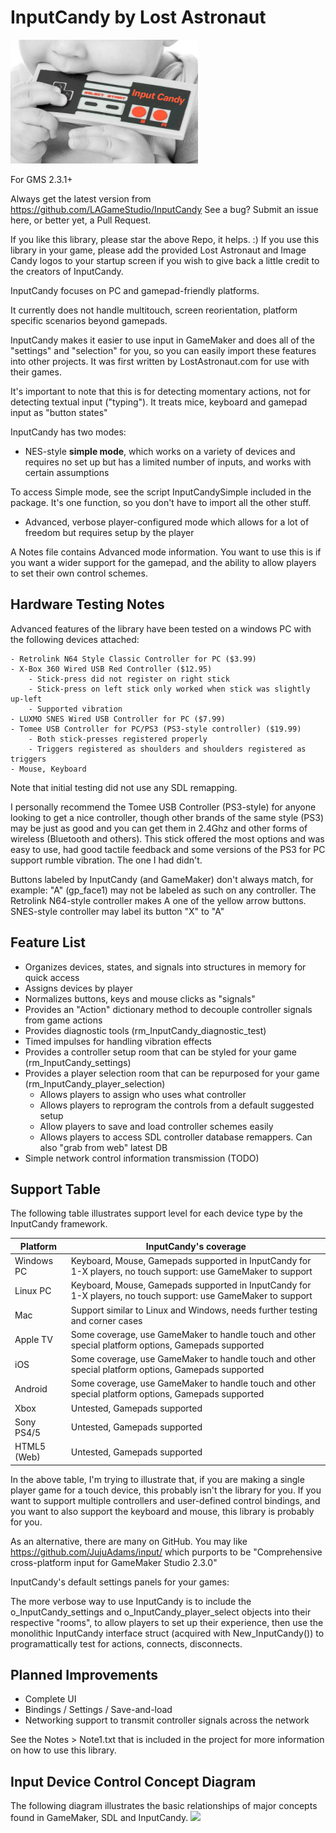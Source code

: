 InputCandy by Lost Astronaut
============================

![GitHub Logo](/marketplace/InputCandyTeaser.png)

For GMS 2.3.1+

Always get the latest version from https://github.com/LAGameStudio/InputCandy
See a bug?  Submit an issue here, or better yet, a Pull Request.

If you like this library, please star the above Repo, it helps. :)     If you use this library in your
game, please add the provided Lost Astronaut and Image Candy logos to your startup screen if you wish
to give back a little credit to the creators of InputCandy.

InputCandy focuses on PC and gamepad-friendly platforms.

It currently does not handle multitouch, screen reorientation, platform specific scenarios beyond gamepads.

InputCandy makes it easier to use input in GameMaker and does all of the "settings" and "selection"
for you, so you can easily import these features into other projects.  It was first written by LostAstronaut.com
for use with their games.

It's important to note that this is for detecting momentary actions, not for detecting textual input ("typing").
It treats mice, keyboard and gamepad input as "button states"

InputCandy has two modes:

* NES-style __simple mode__, which works on a variety of devices and requires no set up but has a limited number of inputs,
  and works with certain assumptions

To access Simple mode, see the script InputCandySimple included in the package.  It's one function, so you don't have
to import all the other stuff.

* Advanced, verbose player-configured mode which allows for a lot of freedom but requires setup by the player

A Notes file contains Advanced mode information.  You want to use this is if you want a wider support for the
gamepad, and the ability to allow players to set their own control schemes.


Hardware Testing Notes
----------------------

Advanced features of the library have been tested on a windows PC with the following devices attached:

	- Retrolink N64 Style Classic Controller for PC ($3.99)
	- X-Box 360 Wired USB Red Controller ($12.95) 
		- Stick-press did not register on right stick
		- Stick-press on left stick only worked when stick was slightly up-left
		- Supported vibration
	- LUXMO SNES Wired USB Controller for PC ($7.99)
	- Tomee USB Controller for PC/PS3 (PS3-style controller) ($19.99)
		- Both stick-presses registered properly
		- Triggers registered as shoulders and shoulders registered as triggers
	- Mouse, Keyboard

Note that initial testing did not use any SDL remapping.

I personally recommend the Tomee USB Controller (PS3-style) for anyone looking to get a nice controller,
though other brands of the same style (PS3) may be just as good and you can get them in 2.4Ghz and other
forms of wireless (Bluetooth and others).  This stick offered the most options and was easy to use,
had good tactile feedback and some versions of the PS3 for PC support rumble vibration.  The one I had
didn't.

Buttons labeled by InputCandy (and GameMaker) don't always match, for example: 
"A" (gp_face1) may not be labeled as such on any controller. 
The Retrolink N64-style controller makes A one of the yellow arrow buttons.  SNES-style controller may
label its button "X" to "A"

Feature List
------------

 - Organizes devices, states, and signals into structures in memory for quick access
 - Assigns devices by player
 - Normalizes buttons, keys and mouse clicks as "signals"
 - Provides an "Action" dictionary method to decouple controller signals from game actions
 - Provides diagnostic tools (rm_InputCandy_diagnostic_test)
 - Timed impulses for handling vibration effects
 - Provides a controller setup room that can be styled for your game (rm_InputCandy_settings)
 - Provides a player selection room that can be repurposed for your game (rm_InputCandy_player_selection)
	 - Allows players to assign who uses what controller
	 - Allows players to reprogram the controls from a default suggested setup
	 - Allow players to save and load controller schemes easily
	 - Allows players to access SDL controller database remappers.  Can also "grab from web" latest DB	 
 - Simple network control information transmission (TODO)

Support Table
-------------

The following table illustrates support level for each device type by the InputCandy framework.

|Platform      |InputCandy's coverage
---------------|---------------------
|Windows PC    |Keyboard, Mouse, Gamepads supported in InputCandy for 1-X players, no touch support: use GameMaker to support
|Linux PC      |Keyboard, Mouse, Gamepads supported in InputCandy for 1-X players, no touch support: use GameMaker to support
|Mac           |Support similar to Linux and Windows, needs further testing and corner cases
|Apple TV      |Some coverage, use GameMaker to handle touch and other special platform options, Gamepads supported
|iOS           |Some coverage, use GameMaker to handle touch and other special platform options, Gamepads supported
|Android       |Some coverage, use GameMaker to handle touch and other special platform options, Gamepads supported
|Xbox          |Untested, Gamepads supported
|Sony PS4/5    |Untested, Gamepads supported
|HTML5 (Web)   |Untested, Gamepads supported

In the above table, I'm trying to illustrate that, if you are making a single player game for a touch device, this
probably isn't the library for you.  If you want to support multiple controllers and user-defined control bindings,
and you want to also support the keyboard and mouse, this library is probably for you.

As an alternative, there are many on GitHub.
You may like https://github.com/JujuAdams/input/ which purports to be "Comprehensive cross-platform input for GameMaker Studio 2.3.0"

InputCandy's default settings panels for your games:

The more verbose way to use InputCandy is to include the o_InputCandy_settings and o_InputCandy_player_select
objects into their respective "rooms", to allow players to set up their experience, then use the monolithic
InputCandy interface struct (acquired with New_InputCandy()) to programattically test for actions,
connects, disconnects.

Planned Improvements
--------------------

- Complete UI
- Bindings / Settings / Save-and-load
- Networking support to transmit controller signals across the network


See the Notes > Note1.txt that is included in the project for more information on how to use this library.



Input Device Control Concept Diagram
------------------------------------
The following diagram illustrates the basic relationships of major concepts found in GameMaker, SDL and InputCandy.
[![](https://mermaid.ink/img/eyJjb2RlIjoic3RhdGVEaWFncmFtLXYyXG4gICBbKl0gLS0-IFNETF9zbG90IDogKFVTQiBEZXZpY2UpXG4gICBbKl0gLS0-IE1vdXNlXG4gICBNb3VzZSAtLT4gU2lnbmFsIDogKG1vdXNlIHN0YXRlcylcbiAgIFsqXSAtLT4gS2V5Ym9hcmRcbiAgIEtleWJvYXJkIC0tPiBTaWduYWwgOiAoa2V5cylcbiAgIFsqXSAtLT4gR2FtZXBhZFxuICAgR2FtZXBhZCAtLT4gRGV2aWNlU3RhdGVcbiAgIERldmljZVN0YXRlIC0tPiBEcGFkXG4gICBEZXZpY2VTdGF0ZSAtLT4gQnV0dG9uXG4gICBEZXZpY2VTdGF0ZSAtLT4gQXhpc1xuICAgRGV2aWNlU3RhdGUgLS0-IEhhdFxuICAgQXhpcyAtLT4gU2lnbmFsXG4gICBTRExfc2xvdFxuICAgU0RMX3Nsb3QgLS0-IERldmljZVxuICAgU0RMX1JlbWFwcGluZyAtLT4gRGV2aWNlU3RhdGVcbiAgIFNETCAtLT4gRGV2aWNlIDogc2xvdF9pZFxuICAgU0RMX0dhbWVjb250cm9sbGVyX0RCIC0tPiBTRExfUmVtYXBwaW5nIFxuICAgUGxheWVyIC0tPiBEZXZpY2UgOiBpbmRleFxuICAgUGxheWVyIC0tPiBQbGF5ZXJzXG4gICBEZXZpY2UgLS0-IERldmljZXNcbiAgIERldmljZVN0YXRlIC0tPiBUaHVtYnN0aWNrXG4gICBUaHVtYnN0aWNrIC0tPiBBeGlzIDogSFxuICAgVGh1bWJzdGljayAtLT4gQXhpcyA6IFZcbiAgIERwYWQgLS0-IFNpZ25hbFxuICAgSGF0IC0tPiBTaWduYWxcbiAgIFNpZ25hbCAtLT4gU2lnbmFsc1xuICAgQnV0dG9uIC0tPiBTaWduYWxcbiAgIFBsYXllciAtLT4gU2V0dGluZ3NcbiAgIEJpbmRpbmcgLS0-IEJpbmRpbmdzXG4gICBTaWduYWwgLS0-IEJpbmRpbmcgOiBpY19jb2RlXG4gICBCaW5kaW5ncyAtLT4gU2V0dGluZ3NcbiAgIEJpbmRpbmcgLS0-IEFjdGlvblxuICAgU2lnbmFscyAtLT4gQmluZGluZyBcbiAgIFNpZ25hbHMgLS0-IEFjdGlvbiA6IChtYXRjaGluZyBhY3Rpb24gZGVmYXVsdClcbiAgIFNpZ25hbCAtLT4gQWN0aW9uIDogaWNfY29kZVxuICAgQWN0aW9uIC0tPiBBY3Rpb25zXG4gICBBY3Rpb24gLS0-IEJlaGF2aW9yIDogKGluIHRoZSBnYW1lKVxuICAgQmVoYXZpb3IgLS0-IFsqXSA6IChHYW1lcGxheSkiLCJtZXJtYWlkIjp7InRoZW1lIjoiZGVmYXVsdCJ9LCJ1cGRhdGVFZGl0b3IiOmZhbHNlfQ)](https://mermaid-js.github.io/mermaid-live-editor/#/edit/eyJjb2RlIjoic3RhdGVEaWFncmFtLXYyXG4gICBbKl0gLS0-IFNETF9zbG90IDogKFVTQiBEZXZpY2UpXG4gICBbKl0gLS0-IE1vdXNlXG4gICBNb3VzZSAtLT4gU2lnbmFsIDogKG1vdXNlIHN0YXRlcylcbiAgIFsqXSAtLT4gS2V5Ym9hcmRcbiAgIEtleWJvYXJkIC0tPiBTaWduYWwgOiAoa2V5cylcbiAgIFsqXSAtLT4gR2FtZXBhZFxuICAgR2FtZXBhZCAtLT4gRGV2aWNlU3RhdGVcbiAgIERldmljZVN0YXRlIC0tPiBEcGFkXG4gICBEZXZpY2VTdGF0ZSAtLT4gQnV0dG9uXG4gICBEZXZpY2VTdGF0ZSAtLT4gQXhpc1xuICAgRGV2aWNlU3RhdGUgLS0-IEhhdFxuICAgQXhpcyAtLT4gU2lnbmFsXG4gICBTRExfc2xvdFxuICAgU0RMX3Nsb3QgLS0-IERldmljZVxuICAgU0RMX1JlbWFwcGluZyAtLT4gRGV2aWNlU3RhdGVcbiAgIFNETCAtLT4gRGV2aWNlIDogc2xvdF9pZFxuICAgU0RMX0dhbWVjb250cm9sbGVyX0RCIC0tPiBTRExfUmVtYXBwaW5nIFxuICAgUGxheWVyIC0tPiBEZXZpY2UgOiBpbmRleFxuICAgUGxheWVyIC0tPiBQbGF5ZXJzXG4gICBEZXZpY2UgLS0-IERldmljZXNcbiAgIERldmljZVN0YXRlIC0tPiBUaHVtYnN0aWNrXG4gICBUaHVtYnN0aWNrIC0tPiBBeGlzIDogSFxuICAgVGh1bWJzdGljayAtLT4gQXhpcyA6IFZcbiAgIERwYWQgLS0-IFNpZ25hbFxuICAgSGF0IC0tPiBTaWduYWxcbiAgIFNpZ25hbCAtLT4gU2lnbmFsc1xuICAgQnV0dG9uIC0tPiBTaWduYWxcbiAgIFBsYXllciAtLT4gU2V0dGluZ3NcbiAgIEJpbmRpbmcgLS0-IEJpbmRpbmdzXG4gICBTaWduYWwgLS0-IEJpbmRpbmcgOiBpY19jb2RlXG4gICBCaW5kaW5ncyAtLT4gU2V0dGluZ3NcbiAgIEJpbmRpbmcgLS0-IEFjdGlvblxuICAgU2lnbmFscyAtLT4gQmluZGluZyBcbiAgIFNpZ25hbHMgLS0-IEFjdGlvbiA6IChtYXRjaGluZyBhY3Rpb24gZGVmYXVsdClcbiAgIFNpZ25hbCAtLT4gQWN0aW9uIDogaWNfY29kZVxuICAgQWN0aW9uIC0tPiBBY3Rpb25zXG4gICBBY3Rpb24gLS0-IEJlaGF2aW9yIDogKGluIHRoZSBnYW1lKVxuICAgQmVoYXZpb3IgLS0-IFsqXSA6IChHYW1lcGxheSkiLCJtZXJtYWlkIjp7InRoZW1lIjoiZGVmYXVsdCJ9LCJ1cGRhdGVFZGl0b3IiOmZhbHNlfQ)

